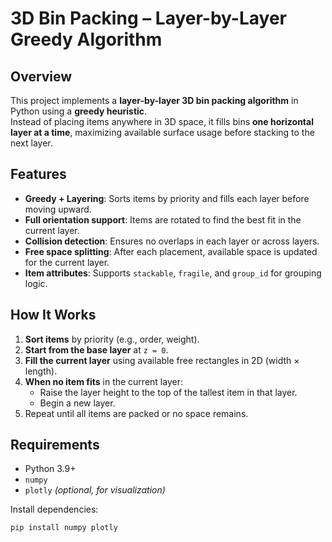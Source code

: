 # 3D Bin Packing – Layer-by-Layer Greedy Algorithm

## Overview
This project implements a **layer-by-layer 3D bin packing algorithm** in Python using a **greedy heuristic**.  
Instead of placing items anywhere in 3D space, it fills bins **one horizontal layer at a time**, maximizing available surface usage before stacking to the next layer.

## Features
- **Greedy + Layering**: Sorts items by priority and fills each layer before moving upward.
- **Full orientation support**: Items are rotated to find the best fit in the current layer.
- **Collision detection**: Ensures no overlaps in each layer or across layers.
- **Free space splitting**: After each placement, available space is updated for the current layer.
- **Item attributes**: Supports `stackable`, `fragile`, and `group_id` for grouping logic.

## How It Works
1. **Sort items** by priority (e.g., order, weight).
2. **Start from the base layer** at `z = 0`.
3. **Fill the current layer** using available free rectangles in 2D (width × length).
4. **When no item fits** in the current layer:
   - Raise the layer height to the top of the tallest item in that layer.
   - Begin a new layer.
5. Repeat until all items are packed or no space remains.

## Requirements
- Python 3.9+
- `numpy`
- `plotly` *(optional, for visualization)*

Install dependencies:
```bash
pip install numpy plotly
